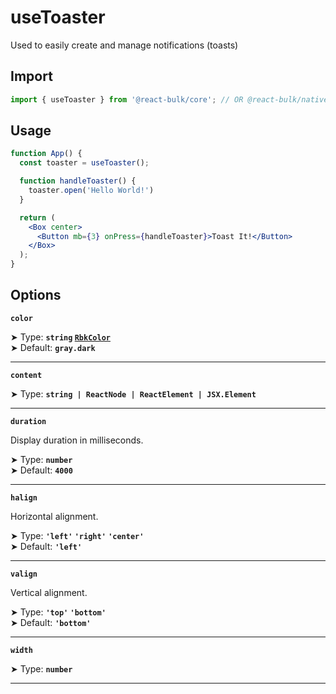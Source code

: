 # useToaster

Used to easily create and manage notifications (toasts)

## Import

```jsx
import { useToaster } from '@react-bulk/core'; // OR @react-bulk/native
```

## Usage

```jsx live
function App() {
  const toaster = useToaster();

  function handleToaster() {
    toaster.open('Hello World!')
  }

  return (
    <Box center>
      <Button mb={3} onPress={handleToaster}>Toast It!</Button>
    </Box>
  );
}
```

## Options

**`color`**

➤ Type: **`string` [`RbkColor`](/docs/type-reference/rbk-color)** <br/>
➤ Default: **`gray.dark`**

---

**`content`**

➤ Type: **`string | ReactNode | ReactElement | JSX.Element`** <br/>

---

**`duration`**

Display duration in milliseconds.

➤ Type: **`number`** <br/>
➤ Default: **`4000`**

---

**`halign`**

Horizontal alignment.

➤ Type: **`'left'` `'right'` `'center'`** <br/>
➤ Default: **`'left'`** <br/>

---

**`valign`**

Vertical alignment.

➤ Type: **`'top'` `'bottom'`** <br/>
➤ Default: **`'bottom'`** <br/>

---

**`width`**

➤ Type: **`number`** <br/>

---

